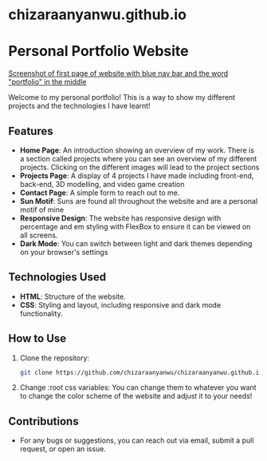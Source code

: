 # chizaraanyanwu.github.io
# Personal Portfolio Website  

[Screenshot of first page of website with blue nav bar and the word "portfolio" in the middle](./assets/screenshots/website-preview.png)

Welcome to my personal portfolio! This is a way to show my different projects and the technologies I have learnt!

## Features  
- **Home Page**: An introduction showing an overview of my work. There is a section called projects where you can see an overview of my different projects. Clicking on the different images will lead to the project sections 
-  **Projects Page**: A display of 4 projects I have made including front-end, back-end, 3D modelling, and video game creation
-  **Contact Page**: A simple form to reach out to me.  
- **Sun Motif**: Suns are found all throughout the website and are a personal motif of mine
- **Responsive Design**: The website has responsive design with percentage and em styling with FlexBox to ensure it can be viewed on all screens.
- **Dark Mode**: You can switch between light and dark themes depending on your browser's settings  

## Technologies Used  
- **HTML**: Structure of the website. 
- **CSS**: Styling and layout, including responsive and dark mode functionality.  

## How to Use  

1. Clone the repository:  
   ```bash  
   git clone https://github.com/chizaraanyanwu/chizaraanyanwu.github.io 

2. Change :root css variables:
    You can change them to whatever you want to change the color scheme of the website and adjust it to your needs!

## Contributions
-  For any bugs or suggestions, you can reach out via email, submit a pull request,  or open an issue.


